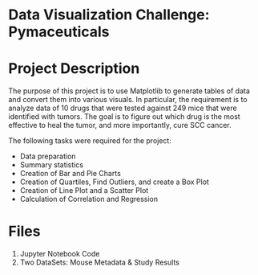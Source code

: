 # Data Visualization Challenge: Pymaceuticals

# Project Description
The purpose of this project is to use Matplotlib to generate tables of data and convert them into various visuals. In particular, the requirement is to analyze data of 10 drugs that were tested against 249 mice that were identified with tumors. The goal is to figure out which drug is the most effective to heal the tumor, and more importantly, cure SCC cancer.

The following tasks were required for the project:
- Data preparation
- Summary statistics
- Creation of Bar and Pie Charts
- Creation of Quartiles, Find Outliers, and create a Box Plot
- Creation of Line Plot and a Scatter Plot
- Calculation of Correlation and Regression


# Files
1. Jupyter Notebook Code
2. Two DataSets: Mouse Metadata & Study Results
 
